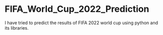 # FIFA_World_Cup_2022_Prediction
I have tried to predict the results of FIFA 2022 world cup using python and its libraries.
